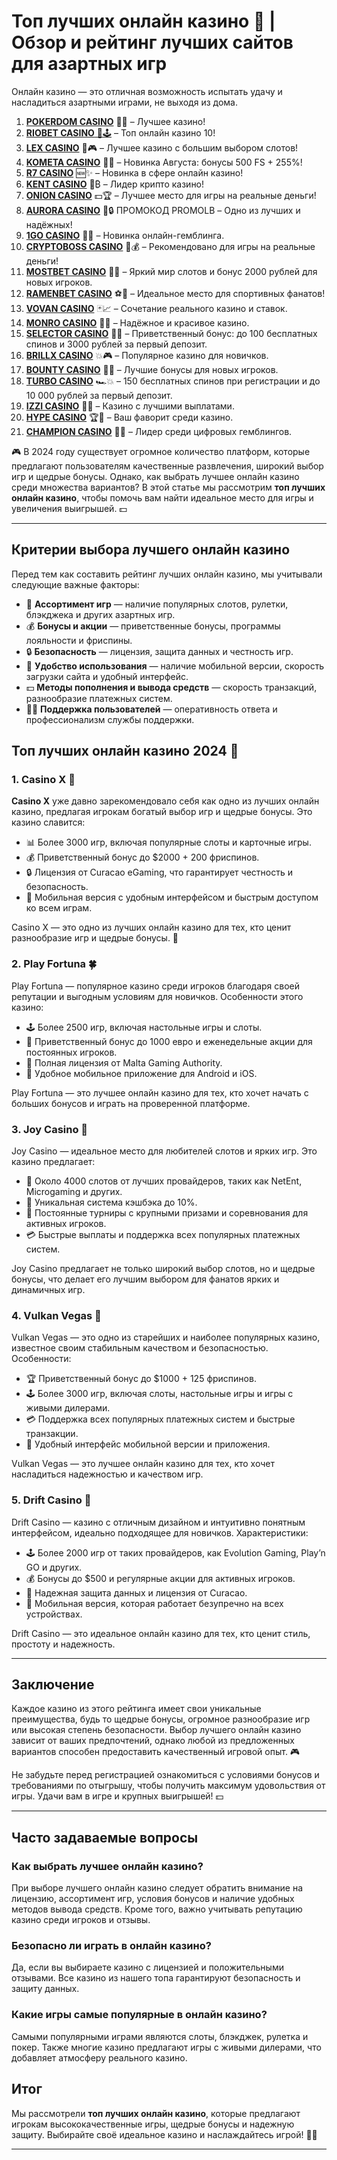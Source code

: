 # Топ лучших онлайн казино 🎰 | Обзор и рейтинг лучших сайтов для азартных игр
Онлайн казино — это отличная возможность испытать удачу и насладиться азартными играми, не выходя из дома. 
1. [**POKERDOM CASINO**](https://4pd-stat.com/click/65c385136bcc63141167f1e3/4450/13807/subaccount) 🎰🔥 – Лучшее казино!
1. [**RIOBET CASINO** 🌟🕹️](https://tracker.rioaffi.com/link?btag=1027246_346134) – Топ онлайн казино 10!
1. [**LEX CASINO**](https://lex-ircp01.com/c71ab4dfb) 🎯🎮 – Лучшее казино с большим выбором слотов!
1. [**KOMETA CASINO**](https://stars-flight.com/s2371995e) 🚀🎁 – Новинка Августа: бонусы 500 FS + 255%!
1. [**R7 CASINO**](https://aristocratic-hall.com/s9f210880) 🆕✨ – Новинка в сфере онлайн казино!
1. [**KENT CASINO**](https://passage-through-deserts.com/de0514c15) 💎₿ – Лидер крипто казино!
1. [**ONION CASINO**](https://obclk001-2d.top/click?offer_id=986&partner_id=10542&landing_id=1798&utm_medium=affiliate&sub_1=oncasino3) 💵🏆 – Лучшее место для игры на реальные деньги!
1. [**AURORA CASINO**](https://10trafic-stat2.com/click/668546566bcc6313411604c7/6766/15114/subaccount?promocode=PROMOLB) 🌌🔒 ПРОМОКОД PROMOLB – Одно из лучших и надёжных!
1. [**1GO CASINO**](https://1go-ircp01.com/ce015f410) 🎉🎲 – Новинка онлайн-гемблинга.
1. [**CRYPTOBOSS CASINO**](https://cryptobossc.online/d847bcfa9) 👑💰 – Рекомендовано для игры на реальные деньги!
1. [**MOSTBET CASINO**](https://ktbtis024ifqfn0mst.com/beQs) 🎡💫 – Яркий мир слотов и бонус 2000 рублей для новых игроков.
1. [**RAMENBET CASINO**](https://get.saltyram.com/ru/registration?apkpop=0&partner=p24970p3296034p5526) ⚽🏅 – Идеальное место для спортивных фанатов!
1. [**VOVAN CASINO**](https://vovan.site/d2375cf9b) 🃏📈 – Сочетание реального казино и ставок.
1. [**MONRO CASINO**](https://mnr-ircp01.com/c3ce72a2c) 🌟💖 – Надёжное и красивое казино.
1. [**SELECTOR CASINO**](https://gosel.pl/SELVK) 🎁🎉 – Приветственный бонус: до 100 бесплатных спинов и 3000 рублей за первый депозит.
1. [**BRILLX CASINO**](https://brillx.pub/BRIVK) 💥🎮 – Популярное казино для новичков.
1. [**BOUNTY CASINO**](https://bounty-casino.de/BOVK) 🎯🎁 – Лучшие бонусы для новых игроков.
1. [**TURBO CASINO**](https://turbo-casino.pro/TURVK) 🏎️💥 – 150 бесплатных спинов при регистрации и до 10 000 рублей за первый депозит.
1. [**IZZI CASINO**](https://izzi-fr03.com/ca7c8a7b7) 💸🔝 – Казино с лучшими выплатами.
1. [**HYPE CASINO**](https://hypekaz.com/dc2f44ad0) 🏆🎉 – Ваш фаворит среди казино.
1. [**CHAMPION CASINO**](https://champcasino.ink/pobeda/doa-hats?p80412p305331p112c) 🥇🎰 – Лидер среди цифровых гемблингов.

🎮 В 2024 году существует огромное количество платформ, которые предлагают пользователям качественные развлечения, широкий выбор игр и щедрые бонусы. Однако, как выбрать лучшее онлайн казино среди множества вариантов? В этой статье мы рассмотрим **топ лучших онлайн казино**, чтобы помочь вам найти идеальное место для игры и увеличения выигрышей. 💵

---

## Критерии выбора лучшего онлайн казино

Перед тем как составить рейтинг лучших онлайн казино, мы учитывали следующие важные факторы:

- 🎰 **Ассортимент игр** — наличие популярных слотов, рулетки, блэкджека и других азартных игр.
- 💰 **Бонусы и акции** — приветственные бонусы, программы лояльности и фриспины.
- 🔒 **Безопасность** — лицензия, защита данных и честность игр.
- 📱 **Удобство использования** — наличие мобильной версии, скорость загрузки сайта и удобный интерфейс.
- 💵 **Методы пополнения и вывода средств** — скорость транзакций, разнообразие платежных систем.
- 🧑‍💻 **Поддержка пользователей** — оперативность ответа и профессионализм службы поддержки.

## Топ лучших онлайн казино 2024 🎲

### 1. **Casino X** 💎
**Casino X** уже давно зарекомендовало себя как одно из лучших онлайн казино, предлагая игрокам богатый выбор игр и щедрые бонусы. Это казино славится:

- 📊 Более 3000 игр, включая популярные слоты и карточные игры.
- 💰 Приветственный бонус до $2000 + 200 фриспинов.
- 🔒 Лицензия от Curacao eGaming, что гарантирует честность и безопасность.
- 📱 Мобильная версия с удобным интерфейсом и быстрым доступом ко всем играм.

Casino X — это одно из лучших онлайн казино для тех, кто ценит разнообразие игр и щедрые бонусы. 🎁

### 2. **Play Fortuna** 🍀
Play Fortuna — популярное казино среди игроков благодаря своей репутации и выгодным условиям для новичков. Особенности этого казино:

- 🕹️ Более 2500 игр, включая настольные игры и слоты.
- 🎁 Приветственный бонус до 1000 евро и еженедельные акции для постоянных игроков.
- 🔑 Полная лицензия от Malta Gaming Authority.
- 📲 Удобное мобильное приложение для Android и iOS.

Play Fortuna — это лучшее онлайн казино для тех, кто хочет начать с больших бонусов и играть на проверенной платформе.

### 3. **Joy Casino** 🎉
Joy Casino — идеальное место для любителей слотов и ярких игр. Это казино предлагает:

- 🎰 Около 4000 слотов от лучших провайдеров, таких как NetEnt, Microgaming и других.
- 💸 Уникальная система кэшбэка до 10%.
- 🏅 Постоянные турниры с крупными призами и соревнования для активных игроков.
- 💳 Быстрые выплаты и поддержка всех популярных платежных систем.

Joy Casino предлагает не только широкий выбор слотов, но и щедрые бонусы, что делает его лучшим выбором для фанатов ярких и динамичных игр.

### 4. **Vulkan Vegas** 🌋
Vulkan Vegas — это одно из старейших и наиболее популярных казино, известное своим стабильным качеством и безопасностью. Особенности:

- 🏆 Приветственный бонус до $1000 + 125 фриспинов.
- 🕹️ Более 3000 игр, включая слоты, настольные игры и игры с живыми дилерами.
- 💳 Поддержка всех популярных платежных систем и быстрые транзакции.
- 📲 Удобный интерфейс мобильной версии и приложения.

Vulkan Vegas — это лучшее онлайн казино для тех, кто хочет насладиться надежностью и качеством игр.

### 5. **Drift Casino** 🚗
Drift Casino — казино с отличным дизайном и интуитивно понятным интерфейсом, идеально подходящее для новичков. Характеристики:

- 🕹️ Более 2000 игр от таких провайдеров, как Evolution Gaming, Play’n GO и других.
- 💰 Бонусы до $500 и регулярные акции для активных игроков.
- 🔐 Надежная защита данных и лицензия от Curacao.
- 📱 Мобильная версия, которая работает безупречно на всех устройствах.

Drift Casino — это идеальное онлайн казино для тех, кто ценит стиль, простоту и надежность.

---

## Заключение

Каждое казино из этого рейтинга имеет свои уникальные преимущества, будь то щедрые бонусы, огромное разнообразие игр или высокая степень безопасности. Выбор лучшего онлайн казино зависит от ваших предпочтений, однако любой из предложенных вариантов способен предоставить качественный игровой опыт. 🎮

Не забудьте перед регистрацией ознакомиться с условиями бонусов и требованиями по отыгрышу, чтобы получить максимум удовольствия от игры. Удачи вам в игре и крупных выигрышей! 💵

---

## Часто задаваемые вопросы

### Как выбрать лучшее онлайн казино?
При выборе лучшего онлайн казино следует обратить внимание на лицензию, ассортимент игр, условия бонусов и наличие удобных методов вывода средств. Кроме того, важно учитывать репутацию казино среди игроков и отзывы.

### Безопасно ли играть в онлайн казино?
Да, если вы выбираете казино с лицензией и положительными отзывами. Все казино из нашего топа гарантируют безопасность и защиту данных.

### Какие игры самые популярные в онлайн казино?
Самыми популярными играми являются слоты, блэкджек, рулетка и покер. Также многие казино предлагают игры с живыми дилерами, что добавляет атмосферу реального казино.

## Итог

Мы рассмотрели **топ лучших онлайн казино**, которые предлагают игрокам высококачественные игры, щедрые бонусы и надежную защиту. Выбирайте своё идеальное казино и наслаждайтесь игрой! 🎰💸

---
